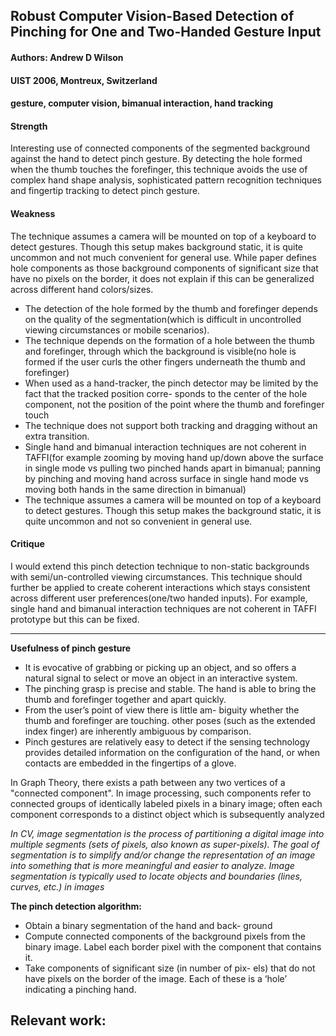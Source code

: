## Robust Computer Vision-Based Detection of Pinching for One and Two-Handed Gesture Input

#### Authors: Andrew D Wilson
#### UIST 2006, Montreux, Switzerland
#### gesture, computer vision, bimanual interaction, hand tracking

#### Strength
Interesting use of connected components of the segmented background against the hand to detect pinch gesture. By detecting the hole formed when the thumb touches the forefinger, this technique avoids the use of complex hand shape analysis, sophisticated pattern recognition techniques and fingertip tracking to detect pinch gesture.

#### Weakness
The technique assumes a camera will be mounted on top of a keyboard to detect gestures. Though this setup makes background static, it is quite uncommon and not much convenient for general use. While paper defines hole components as those background components of significant size that have no pixels on the border, it does not explain if this can be generalized across different hand colors/sizes.
- The detection of the hole formed by the thumb and forefinger depends on the quality of the segmentation(which is difficult in uncontrolled viewing circumstances or mobile scenarios).
- The technique depends on the formation of a hole between the thumb and forefinger, through which the background is visible(no hole is formed if the user curls the other fingers underneath the thumb and forefinger)
- When used as a hand-tracker, the pinch detector may be limited by the fact that the tracked position corre- sponds to the center of the hole component, not the position of the point where the thumb and forefinger touch
- The technique does not support both tracking and dragging without an extra transition.
- Single hand and bimanual interaction techniques are not coherent in TAFFI(for example zooming by moving hand up/down above the surface in single mode vs pulling two pinched hands apart in bimanual; panning by pinching and moving hand across surface in single hand mode vs moving both hands in the same direction in bimanual)
- The technique assumes a camera will be mounted on top of a keyboard to detect gestures. Though this setup makes the background static, it is quite uncommon and not so convenient in general use.

#### Critique
I would extend this pinch detection technique to non-static backgrounds with semi/un-controlled viewing circumstances. This technique should further be applied to create coherent interactions which stays consistent across different user preferences(one/two handed inputs). For example, single hand and bimanual interaction techniques are not coherent in TAFFI prototype but this can be fixed.

---

**Usefulness of pinch gesture**
- It is evocative of grabbing or picking up an object, and so offers a natural signal to select or move an object in an interactive system.
- The pinching grasp is precise and stable. The hand is able to bring the thumb and forefinger together and apart quickly.
- From the user’s point of view there is little am- biguity whether the thumb and forefinger are touching. other poses (such as the extended index finger) are inherently ambiguous by comparison.
- Pinch gestures are relatively easy to detect if the sensing technology provides detailed information on the configuration of the hand, or when contacts are embedded in the fingertips of a glove.

In Graph Theory, there exists a path between any two vertices of a "connected component". In image processing, such components refer to connected groups of identically labeled pixels in a binary image; often each component corresponds to a distinct object which is subsequently analyzed

*In CV, image segmentation is the process of partitioning a digital image into multiple segments (sets of pixels, also known as super-pixels). The goal of segmentation is to simplify and/or change the representation of an image into something that is more meaningful and easier to analyze. Image segmentation is typically used to locate objects and boundaries (lines, curves, etc.) in images*

**The pinch detection algorithm:**
- Obtain a binary segmentation of the hand and back- ground
- Compute connected components of the background pixels from the binary image. Label each border pixel with the component that contains it.
- Take components of significant size (in number of pix- els) that do not have pixels on the border of the image. Each of these is a ‘hole’ indicating a pinching hand.


**Relevant work:**
-
